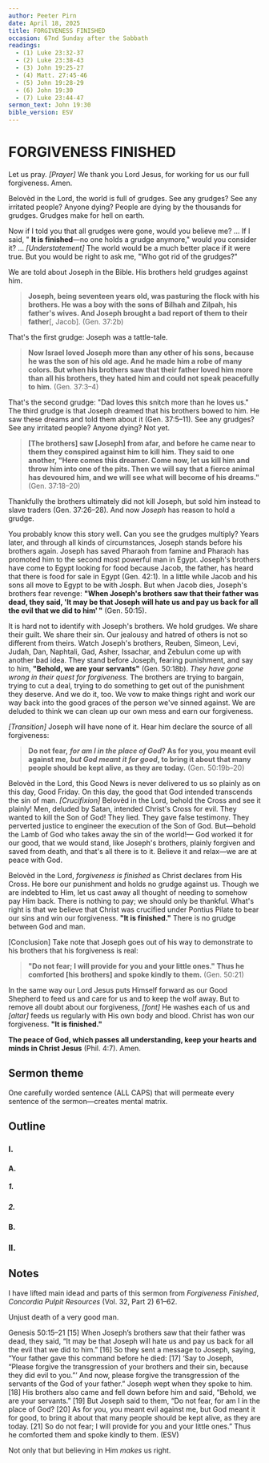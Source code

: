 ```yaml
---
author: Peeter Pirn
date: April 18, 2025
title: FORGIVENESS FINISHED
occasion: 67nd Sunday after the Sabbath
readings:
  - (1) Luke 23:32-37
  - (2) Luke 23:38-43
  - (3) John 19:25-27
  - (4) Matt. 27:45-46
  - (5) John 19:28-29
  - (6) John 19:30
  - (7) Luke 23:44-47
sermon_text: John 19:30
bible_version: ESV
---
```


# FORGIVENESS FINISHED

Let us pray. *\[Prayer]*  We thank you Lord Jesus, for working for us our full forgiveness. Amen.

Belovèd in the Lord, the world is full of grudges. See any grudges? See any irritated people? Anyone dying? People are dying by the thousands for grudges. Grudges make for hell on earth.

Now if I told you that all grudges were gone, would you believe me? … If I said, " **It is finished**—no one holds a grudge anymore," would you consider it? … *\[Understatement]*  The world would be a much better place if it were true. But you would be right to ask me, "Who got rid of the grudges?"

We are told about Joseph in the Bible. His brothers held grudges against him.
> **Joseph, being seventeen years old, was pasturing the flock with his brothers. He was a boy with the sons of Bilhah and Zilpah, his father's wives. And Joseph brought a bad report of them to their father**\[, Jacob]. (Gen. 37:2b)

That's the first grudge: Joseph was a tattle-tale.
> **Now Israel loved Joseph more than any other of his sons, because he was the son of his old age. And he made him a robe of many colors. But when his brothers saw that their father loved him more than all his brothers, they hated him and could not speak peacefully to him.**  (Gen. 37:3–4)

That's the second grudge: "Dad loves this snitch more than he loves us." The third grudge is that Joseph dreamed that his brothers bowed to him. He saw these dreams and told them about it (Gen. 37:5–11). See any grudges? See any irritated people? Anyone dying? Not yet.
> **\[The brothers] saw \[Joseph] from afar, and before he came near to them they conspired against him to kill him. They said to one another, "Here comes this dreamer. Come now, let us kill him and throw him into one of the pits. Then we will say that a fierce animal has devoured him, and we will see what will become of his dreams."**  (Gen. 37:18–20)

Thankfully the brothers ultimately did not kill Joseph, but sold him instead to slave traders (Gen. 37:26–28). And now *Joseph* has reason to hold a grudge.

You probably know this story well. Can you see the grudges multiply? Years later, and through all kinds of circumstances, Joseph stands before his brothers again. Joseph has saved Pharaoh from famine and Pharaoh has promoted him to the second most powerful man in Egypt. Joseph's brothers have come to Egypt looking for food because Jacob, the father, has heard that there is food for sale in Egypt (Gen. 42:1). In a little while Jacob and his sons all move to Egypt to be with Josph. But when Jacob dies, Joseph's brothers fear revenge: **"When Joseph's brothers saw that their father was dead, they said, 'It may be that Joseph will hate us and pay us back for all the evil that we did to him' "**  (Gen. 50:15).

It is hard not to identify with Joseph's brothers. We hold grudges. We share their guilt. We share their sin. Our jealousy and hatred of others is not so different from theirs. Watch Joseph's brothers, Reuben, Simeon, Levi, Judah, Dan, Naphtali, Gad, Asher, Issachar, and Zebulun come up with another bad idea. They stand before Joseph, fearing punishment, and say to him, **"Behold, we are your servants"**  (Gen. 50:18b). *They have gone wrong in their quest for forgiveness.*  The brothers are trying to bargain, trying to cut a deal, trying to do something to get out of the punishment they deserve. And we do it, too. We vow to make things right and work our way back into the good graces of the person we've sinned against. We are deluded to think we can clean up our own mess and earn our forgiveness.

*\[Transition]*  Joseph will have none of it. Hear him declare the source of all forgiveness:
> **Do not fear,** ***for am I in the place of God*? As for you, you meant evil against me,** ***but God meant it for good*, to bring it about that many people should be kept alive, as they are today.**  (Gen. 50:19b–20)

Belovèd in the Lord, this Good News is never delivered to us so plainly as on this day, Good Friday. On this day, the good that God intended transcends the sin of man. *\[Crucifixion]*  Belovèd in the Lord, behold the Cross and see it plainly! Men, deluded by Satan, intended Christ's Cross for evil. They wanted to kill the Son of God! They lied. They gave false testimony. They perverted justice to engineer the execution of the Son of God. But—behold the Lamb of God who takes away the sin of the world!— God worked it for our good, that we would stand, like Joseph's brothers, plainly forgiven and saved from death, and that's all there is to it. Believe it and relax—we are at peace with God.

Belovèd in the Lord, *forgiveness is finished* as Christ declares from His Cross. He bore our punishment and holds no grudge against us. Though we are indebted to Him, let us cast away all thought of needing to somehow pay Him back. There is nothing to pay; we should only be thankful. What's right is that we believe that Christ was crucified under Pontius Pilate to bear our sins and win our forgiveness. **"It is finished."**  There is no grudge between God and man.

\[Conclusion] Take note that Joseph goes out of his way to demonstrate to his brothers that his forgiveness is real:
> **"Do not fear; I will provide for you and your little ones." Thus he comforted \[his brothers] and spoke kindly to them.**  (Gen. 50:21)

In the same way our Lord Jesus puts Himself forward as our Good Shepherd to feed us and care for us and to keep the wolf away. But to remove all doubt about our forgiveness, *\[font]*  He washes each of us and *\[altar]*  feeds us regularly with His own body and blood. Christ has won our forgiveness. **"It is finished."**

**The peace of God, which passes all understanding, keep your hearts and minds in Christ Jesus** (Phil. 4:7). Amen.

## Sermon theme
One carefully worded sentence (ALL CAPS) that will permeate every sentence of the sermon—creates mental matrix.
## Outline
### I.
#### A.
##### 1.
##### 2.
#### B.
### II.
## Notes
I have lifted main idead and parts of this sermon from *Forgiveness Finished*, *Concordia Pulpit Resources* (Vol. 32, Part 2) 61–62.

Unjust death of a very good man.

Genesis 50:15–21
\[15] When Joseph’s brothers saw that their father was dead, they said, “It may be that Joseph will hate us and pay us back for all the evil that we did to him.” \[16] So they sent a message to Joseph, saying, “Your father gave this command before he died: \[17] ‘Say to Joseph, “Please forgive the transgression of your brothers and their sin, because they did evil to you.”’ And now, please forgive the transgression of the servants of the God of your father.” Joseph wept when they spoke to him. \[18] His brothers also came and fell down before him and said, “Behold, we are your servants.” \[19] But Joseph said to them, “Do not fear, for am I in the place of God? \[20] As for you, you meant evil against me, but God meant it for good, to bring it about that many people should be kept alive, as they are today. \[21] So do not fear; I will provide for you and your little ones.” Thus he comforted them and spoke kindly to them. (ESV)

Not only that but believing in Him *makes* us right.